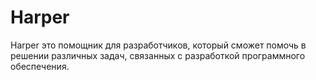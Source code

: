 # Harper

Harper это помощник для разработчиков, который сможет помочь в решении различных
задач, связанных с разработкой программного обеспечения.

